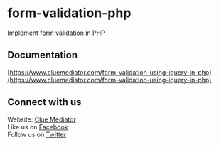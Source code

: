 # form-validation-php
Implement form validation in PHP

## Documentation

[https://www.cluemediator.com/form-validation-using-jquery-in-php](https://www.cluemediator.com/form-validation-using-jquery-in-php)

## Connect with us

Website: [Clue Mediator](https://www.cluemediator.com)  
Like us on [Facebook](https://www.facebook.com/thecluemediator)  
Follow us on [Twitter](https://twitter.com/cluemediator)